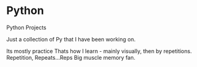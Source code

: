 # Python
Python Projects

Just a collection of Py that I have been working on.

Its mostly practice
Thats how I learn - mainly visually, then by repetitions. Repetition, Repeats...Reps
Big muscle memory fan.


